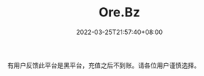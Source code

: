 ﻿---
weight: 
title: "Ore.Bz"
description: "有用户反馈此平台是黑平台，充值之后不到账。请各位用户谨慎选择。"
date: 2022-03-25T21:57:40+08:00
lastmod: 2022-03-25T16:45:40+08:00
draft: false
authors: ["Metabd"]
featuredImage: "ore-bz.webp"
link: ""
tags: ["交易所","Ore.Bz"]
categories: ["navigation"]
navigation: ["交易所"]
lightgallery: true
toc: true
pinned: false
recommend: false
recommend1: false
---
有用户反馈此平台是黑平台，充值之后不到账。请各位用户谨慎选择。
